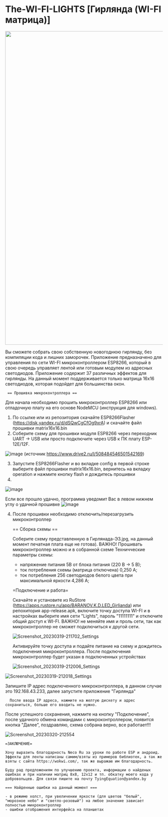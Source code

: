 # The-WI-FI-LIGHTS [Гирлянда (WI-FI матрица)]

<img src="https://user-images.githubusercontent.com/125156746/226203992-f6c08d09-5ff4-4911-9943-f8e58fb74a75.jpg" width="1000" />

Вы сможете собрать свою собственную новогоднюю гирлянду, без компиляции кода и лишних заморочек. 
Приложение предназначено для управления по сети WI-FI микроконтроллером ESP8266, который в свою очередь управляет лентой или готовым модулем из адресных светодиодов.  Приложение содержит 37 различных эффектов для гирлянды. На данный момент поддерживается только матрица 16х16 светодиодов, которая подойдет для большинства окон. 

     == Прошивка микроконтроллера ==
     
Для начала необходимо прошить микроконтроллер ESP8266 или отладочную плату на его основе NodeMCU (инструкция для windows). 
1.	По ссылке или из репозитория скачайте ESP8266Flasher (https://disk.yandex.ru/d/dSQwCgCfOg9xrA) и скачайте файл прошивки matrix16x16.bin
2. Соберите схему для прошивки модуля ESP8266 через переходник UART -> USB  или просто подключите через USB к ПК плату ESP-12E/12F.

![image](https://user-images.githubusercontent.com/125156746/226195939-0472280e-2450-4c82-9016-2b1e9b78b645.png) (источник https://www.drive2.ru/l/508484546501542169)

3. Запустите ESP8266Flasher и во вкладке config в первой строке выберите файл прошивки matrix16x16.bin, вернитесь на вкладку operation и нажмите кнопку flash и дождитесь прошивки 
4. 
![image](https://user-images.githubusercontent.com/125156746/226195994-9c8d60ad-c5fb-43d2-9177-56a1115e9586.png)

Если все прошло удачно, программа уведомит Вас в левом нижнем углу о удачной прошивке 
![image](https://user-images.githubusercontent.com/125156746/226196050-bc388f15-ff63-42d2-99ae-3203220fb458.png)

4.	После прошивки необходимо отключить/перезагрузить микроконтроллер 
    
    == Сборка схемы ==
    
    Соберите схему представленную в Гирлянада-Э3.jpg, на данный момент печатная плата еще не готова). ВАЖНО! Прошивать микроконтроллер можно и в собранной схеме
    Техничческие параметры схемы: 
    - напряжение питания 5В от блока питания (220 В -> 5 В);
    - ток потребления схемы (матрица отключена) 0,250 А; 
    - ток потребления 256 светодиодов белого цвета при максимальной яркости 4,286 А;
    
    =Подключение и работа=
    
      Скачайте и установите из RuStore (https://apps.rustore.ru/app/BARANOV.K.D.LED_Girlianda) или репохитория app-release.apk, включите точку доступа WI-FI и в настройках выберите имя сети "Lights", пароль "11111111" и отключите общий доступ к WI-FI. ВАЖНО! не меняйте имя и проль сети, так как микроконтроллер не сможет подключиться к другой сети.
      
      ![Screenshot_20230319-211702_Settings](https://user-images.githubusercontent.com/125156746/226198616-f73ad739-1dc2-4ac3-9591-a82e93ecd8d6.jpg)

      
      Активируйте точку доступа и подайте питание на схему и дождитесь подключения микроконтроллера. После подключения микроконтроллер будет указан в подключенных устройствах
    
    ![Screenshot_20230319-212006_Settings](https://user-images.githubusercontent.com/125156746/226198621-fb0548bf-c296-4e4e-95f7-4dee6688d87c.jpg)

![Screenshot_20230319-212018_Settings](https://user-images.githubusercontent.com/125156746/226198626-efe953dc-0f3c-4670-9a23-ccfdd77cbc66.jpg)

Запишите IP адрес подключенного микроконтроллера, в данном случае это 192.168.43.233, далее запустите приложение "Гирлянда" 
     
      После ввода IP адреса, нажмите на желтую дискету и адрес сохраниться, больше его вводить не нужно.

После успешного сохранения, нажмите на кнопку "Подключение", после удачного обмена командами с микроконтроллером, появится кнопка "Далее", поздравляю, схема собрана верно, все работает!!!

![Screenshot_20230320-212554](https://user-images.githubusercontent.com/125156746/226709222-e9dbd47f-c5a8-41ae-aba5-396d0da255db.jpg)


    =ЗАКЛЮЧЕНИЕ=
    
    Хочу выразить благодарность Neco Ru за уроки по работе ESP и андроид. 
    Эффекты для ленты написаны самим/взяты из примеров библиотек, а так же взяты с сайта https://wokwi.com/, так же выражаю им благодарность.
    
    Буду рад предложениям по улучшению проекта, информации о найденых ошибках и при наличии матриц 8х8, 12х12 и тп. обкатку моего кода у добровольцев. Для связи пишите на почту TyingEquation@yandex.by
    
    === Найденные ошибки на данный момент ===
    
    - в режиме холст, при увеличении яркости (для цветов "белый", "морозное небо" и "светло-розовый") на любое значение зависает полностью микроконтроллер 
    - ошибки отображения интерфейса на планшетах

